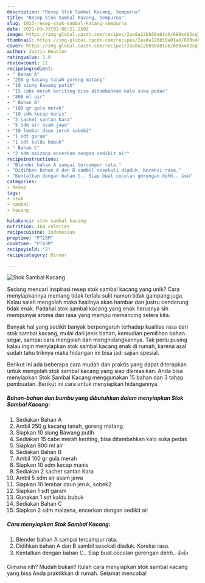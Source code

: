 ```yaml
---
description: "Resep Stok Sambal Kacang, Sempurna"
title: "Resep Stok Sambal Kacang, Sempurna"
slug: 1017-resep-stok-sambal-kacang-sempurna
date: 2021-03-31T02:06:21.250Z
image: https://img-global.cpcdn.com/recipes/2aa8a12bb50a01a6/680x482cq70/stok-sambal-kacang-foto-resep-utama.jpg
thumbnail: https://img-global.cpcdn.com/recipes/2aa8a12bb50a01a6/680x482cq70/stok-sambal-kacang-foto-resep-utama.jpg
cover: https://img-global.cpcdn.com/recipes/2aa8a12bb50a01a6/680x482cq70/stok-sambal-kacang-foto-resep-utama.jpg
author: Justin Houston
ratingvalue: 3.9
reviewcount: 11
recipeingredient:
- " Bahan A"
- "250 g kacang tanah goreng matang"
- "10 siung Bawang putih"
- "15 cabe merah keriting bisa ditambahkan kalo suka pedas"
- "800 ml air"
- " Bahan B"
- "100 gr gula merah"
- "10 sdm kecap manis"
- "2 sachet santan Kara"
- "5 sdm air asam jawa"
- "10 lembar daun jeruk sobek2"
- "1 sdt garam"
- "1 sdt kaldu bubuk"
- " Bahan C"
- "2 sdm maizena encerkan dengan sedikit air"
recipeinstructions:
- "Blender bahan A sampai tercampur rata."
- "Didihkan bahan A dan B sambil sesekali diaduk. Koreksi rasa."
- "Kentalkan dengan bahan C.. Siap buat cocolan gorengan dehh.. 👍👍"
categories:
- Resep
tags:
- stok
- sambal
- kacang

katakunci: stok sambal kacang 
nutrition: 164 calories
recipecuisine: Indonesian
preptime: "PT23M"
cooktime: "PT43M"
recipeyield: "2"
recipecategory: Dinner

---
```



![Stok Sambal Kacang](https://img-global.cpcdn.com/recipes/2aa8a12bb50a01a6/680x482cq70/stok-sambal-kacang-foto-resep-utama.jpg)

Sedang mencari inspirasi resep stok sambal kacang yang unik? Cara menyiapkannya memang tidak terlalu sulit namun tidak gampang juga. Kalau salah mengolah maka hasilnya akan hambar dan justru cenderung tidak enak. Padahal stok sambal kacang yang enak harusnya sih mempunyai aroma dan rasa yang mampu memancing selera kita.

Banyak hal yang sedikit banyak berpengaruh terhadap kualitas rasa dari stok sambal kacang, mulai dari jenis bahan, kemudian pemilihan bahan segar, sampai cara mengolah dan menghidangkannya. Tak perlu pusing kalau ingin menyiapkan stok sambal kacang enak di rumah, karena asal sudah tahu triknya maka hidangan ini bisa jadi sajian spesial.




Berikut ini ada beberapa cara mudah dan praktis yang dapat diterapkan untuk mengolah stok sambal kacang yang siap dikreasikan. Anda bisa menyiapkan Stok Sambal Kacang menggunakan 15 bahan dan 3 tahap pembuatan. Berikut ini cara untuk menyiapkan hidangannya.

<!--inarticleads1-->

##### Bahan-bahan dan bumbu yang dibutuhkan dalam menyiapkan Stok Sambal Kacang:

1. Sediakan  Bahan A
1. Ambil 250 g kacang tanah, goreng matang
1. Siapkan 10 siung Bawang putih
1. Sediakan 15 cabe merah keriting, bisa ditambahkan kalo suka pedas
1. Siapkan 800 ml air
1. Sediakan  Bahan B
1. Ambil 100 gr gula merah
1. Siapkan 10 sdm kecap manis
1. Sediakan 2 sachet santan Kara
1. Ambil 5 sdm air asam jawa
1. Siapkan 10 lembar daun jeruk, sobek2
1. Siapkan 1 sdt garam
1. Gunakan 1 sdt kaldu bubuk
1. Sediakan  Bahan C
1. Siapkan 2 sdm maizena, encerkan dengan sedikit air




<!--inarticleads2-->

##### Cara menyiapkan Stok Sambal Kacang:

1. Blender bahan A sampai tercampur rata.
1. Didihkan bahan A dan B sambil sesekali diaduk. Koreksi rasa.
1. Kentalkan dengan bahan C.. Siap buat cocolan gorengan dehh.. 👍👍




Gimana nih? Mudah bukan? Itulah cara menyiapkan stok sambal kacang yang bisa Anda praktikkan di rumah. Selamat mencoba!
